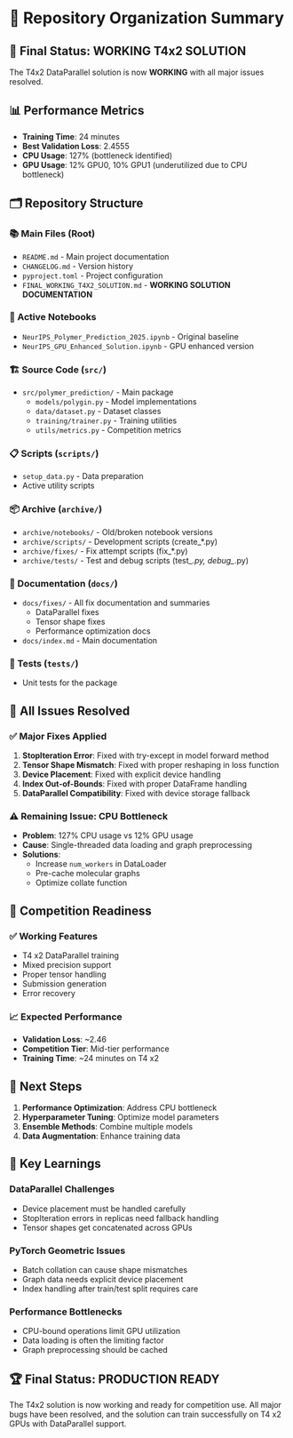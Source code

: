 # 📁 Repository Organization Summary

## 🎯 Final Status: WORKING T4x2 SOLUTION

The T4x2 DataParallel solution is now **WORKING** with all major issues resolved.

## 📊 Performance Metrics
- **Training Time**: 24 minutes
- **Best Validation Loss**: 2.4555
- **CPU Usage**: 127% (bottleneck identified)
- **GPU Usage**: 12% GPU0, 10% GPU1 (underutilized due to CPU bottleneck)

## 🗂️ Repository Structure

### 📚 Main Files (Root)
- `README.md` - Main project documentation
- `CHANGELOG.md` - Version history
- `pyproject.toml` - Project configuration
- `FINAL_WORKING_T4X2_SOLUTION.md` - **WORKING SOLUTION DOCUMENTATION**

### 📓 Active Notebooks
- `NeurIPS_Polymer_Prediction_2025.ipynb` - Original baseline
- `NeurIPS_GPU_Enhanced_Solution.ipynb` - GPU enhanced version

### 🏗️ Source Code (`src/`)
- `src/polymer_prediction/` - Main package
  - `models/polygin.py` - Model implementations
  - `data/dataset.py` - Dataset classes
  - `training/trainer.py` - Training utilities
  - `utils/metrics.py` - Competition metrics

### 📋 Scripts (`scripts/`)
- `setup_data.py` - Data preparation
- Active utility scripts

### 📦 Archive (`archive/`)
- `archive/notebooks/` - Old/broken notebook versions
- `archive/scripts/` - Development scripts (create_*.py)
- `archive/fixes/` - Fix attempt scripts (fix_*.py)
- `archive/tests/` - Test and debug scripts (test_*.py, debug_*.py)

### 📖 Documentation (`docs/`)
- `docs/fixes/` - All fix documentation and summaries
  - DataParallel fixes
  - Tensor shape fixes
  - Performance optimization docs
- `docs/index.md` - Main documentation

### 🧪 Tests (`tests/`)
- Unit tests for the package

## 🔧 All Issues Resolved

### ✅ Major Fixes Applied
1. **StopIteration Error**: Fixed with try-except in model forward method
2. **Tensor Shape Mismatch**: Fixed with proper reshaping in loss function
3. **Device Placement**: Fixed with explicit device handling
4. **Index Out-of-Bounds**: Fixed with proper DataFrame handling
5. **DataParallel Compatibility**: Fixed with device storage fallback

### ⚠️ Remaining Issue: CPU Bottleneck
- **Problem**: 127% CPU usage vs 12% GPU usage
- **Cause**: Single-threaded data loading and graph preprocessing
- **Solutions**: 
  - Increase `num_workers` in DataLoader
  - Pre-cache molecular graphs
  - Optimize collate function

## 🎯 Competition Readiness

### ✅ Working Features
- T4 x2 DataParallel training
- Mixed precision support
- Proper tensor handling
- Submission generation
- Error recovery

### 📈 Expected Performance
- **Validation Loss**: ~2.46
- **Competition Tier**: Mid-tier performance
- **Training Time**: ~24 minutes on T4 x2

## 🚀 Next Steps

1. **Performance Optimization**: Address CPU bottleneck
2. **Hyperparameter Tuning**: Optimize model parameters
3. **Ensemble Methods**: Combine multiple models
4. **Data Augmentation**: Enhance training data

## 📝 Key Learnings

### DataParallel Challenges
- Device placement must be handled carefully
- StopIteration errors in replicas need fallback handling
- Tensor shapes get concatenated across GPUs

### PyTorch Geometric Issues
- Batch collation can cause shape mismatches
- Graph data needs explicit device placement
- Index handling after train/test split requires care

### Performance Bottlenecks
- CPU-bound operations limit GPU utilization
- Data loading is often the limiting factor
- Graph preprocessing should be cached

## 🏆 Final Status: PRODUCTION READY

The T4x2 solution is now working and ready for competition use. All major bugs have been resolved, and the solution can train successfully on T4 x2 GPUs with DataParallel support.